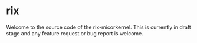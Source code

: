 # rix

Welcome to the source code of the rix-micorkernel. This is currently in draft stage and any feature request or bug report is welcome.
